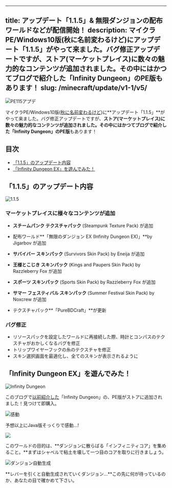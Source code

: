 
---
title: アップデート「1.1.5」& 無限ダンジョンの配布ワールドなどが配信開始！
description: マイクラPE/Windows10版(秋に名前変わるけど)にアップデート「1.1.5」がやって来ました。バグ修正アップデートですが、ストア(マーケットプレイス)に数々の魅力的なコンテンツが追加されました。その中にはかつてブログで紹介した「Infinity Dungeon」のPE版もあります！
slug: /minecraft/update/v1-1/v5/
---

![PE115アプデ](https://cdn-ak.f.st-hatena.com/images/fotolife/s/sasigume/20210208/20210208124213.png)

マイクラPE/Windows10版([秋に名前変わるけど](https://www.napoan.com/pe-update-12/))に**アップデート「1.1.5」**がやって来ました。バグ修正アップデートですが、**ストア(マーケットプレイス)に数々の魅力的なコンテンツが追加されました。**その中にはかつてブログで紹介した**「Infinity Dungeon」のPE版**もあります！

## 目次

*   [「1.1.5」のアップデート内容](#update)
*   [「Infinity Dungeon EX」を遊んでみた！](#infinitydungeon)

## 「1.1.5」のアップデート内容

![1.1.5](https://cdn-ak.f.st-hatena.com/images/fotolife/s/sasigume/20210208/20210208113704.png)

### マーケットプレイスに様々なコンテンツが追加

*   **スチームパンク テクスチャパック** (Steampunk Texture Pack) が追加
*   配布ワールド**「無限のダンジョン EX (Infinity Dungeon EX)」**by Jigarbov が追加
*   **サバイバー スキンパック** (Survivors Skin Pack) by Eneija が追加
*   **王様とこじき スキンパック** (Kings and Paupers Skin Pack) by Razzleberry Fox が追加
*   **スポーツ スキンパック** (Sports Skin Pack) by Razzleberry Fox が追加
*   **サマー フェスティバル スキンパック** (Summer Festival Skin Pack) by Noxcrew が追加

*   テクスチャパック**「PureBDCraft」**が更新

### バグ修正

*   リソースパックを設定したワールドに再接続した際、時計とコンパスのテクスチャがおかしくなるバグを修正
*   トリップワイヤーフックの糸のテクスチャを修正
*   スキン選択画面を最適化し、全てのスキンが表示されるように

## 「Infinity Dungeon EX」を遊んでみた！

![Infinity Dungeon](https://cdn-ak.f.st-hatena.com/images/fotolife/s/sasigume/20210208/20210208113708.png)

このブログで[以前紹介した](https://www.napoan.com/42953615/#inf)「Infinity Dungeon」の、PE版がストアに追加されました！見つけて即購入。

![感動](https://cdn-ak.f.st-hatena.com/images/fotolife/s/sasigume/20210208/20210208113713.png)

予想以上にJava版そっくりで感動…!

![](https://cdn-ak.f.st-hatena.com/images/fotolife/s/sasigume/20210208/20210208113718.png)

このワールドの目的は、**ダンジョンに散らばる「インフィニティコア」を集めること。**まずはシャベルで粘土を壊して一つ目のコアを取りに行きましょう。

![ダンジョン自動生成](https://cdn-ak.f.st-hatena.com/images/fotolife/s/sasigume/20210208/20210208113721.png)

**レバーを引くと自動生成されていくダンジョン…**この先に何が待っているのか、あなたの目で確かめて下さい。
